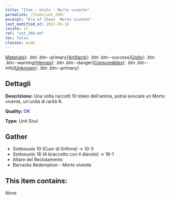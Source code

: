 ```yaml
---
title: "Item - Units - Morto vivente"
permalink: /Items/unt_209/
excerpt: "Era of Chaos  Morto vivente"
last_modified_at: 2021-03-18
locale: it
ref: "unt_209.md"
toc: false
classes: wide
---
```

 [Materials](/it/Items/){: .btn .btn--primary}[Artifacts](/it/Items/Artifacts/){: .btn .btn--success}[Units](/it/Items/Units/){: .btn .btn--warning}[Heroes](/it/Items/Heroes/){: .btn .btn--danger}[Consumables](/it/Items/Consumables/){: .btn .btn--info}[Unknown](/it/Items/Unknown/){: .btn .btn--primary}

## Dettagli
 **Descrizione:** Una volta raccolti 10 token dell'anima, potrai evocare un Morto vivente, un'unità di rarità R.

 **Quality:** <span style="color: #0000CD">OK</span>

 **Type:** Unit Soul

## Gather

*    Sottosuolo 10 (Cuor di Grifone) -> 10-3 
*    Sottosuolo 18 (A braccetto con il diavolo) -> 18-1 
*    Altare del Reclutamento 
*    Barracks Redemption - Morto vivente 

## This item contains:

  None

